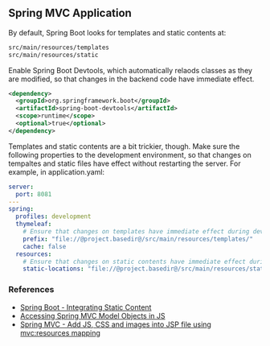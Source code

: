 ## Spring MVC Application

By default, Spring Boot looks for templates and static contents at:

```bash
src/main/resources/templates
src/main/resources/static
```

Enable Spring Boot Devtools, which automatically relaods classes as they are modified, so that changes in the backend code have immediate effect.

```xml
<dependency>
  <groupId>org.springframework.boot</groupId>
  <artifactId>spring-boot-devtools</artifactId>
  <scope>runtime</scope>
  <optional>true</optional>
</dependency>
```

Templates and static contents are a bit trickier, though. Make sure the following properties to the development environment, so that changes on tempaltes and static files have effect without restarting the server.
For example, in application.yaml:

```yaml
server:
  port: 8081
---
spring:
  profiles: development
  thymeleaf:
    # Ensure that changes on templates have immediate effect during development
    prefix: "file://@project.basedir@/src/main/resources/templates/"
    cache: false
  resources:
    # Ensure that changes on static contents have immediate effect during development
    static-locations: "file://@project.basedir@/src/main/resources/static/"
```

### References

- [Spring Boot - Integrating Static Content](https://www.springboottutorial.com/spring-boot-with-static-content-css-and-javascript-js)
- [Accessing Spring MVC Model Objects in JS](https://www.baeldung.com/spring-mvc-model-objects-js)
- [Spring MVC - Add JS, CSS and images into JSP file using mvc:resources mapping](https://crunchify.com/spring-mvc-4-2-2-best-way-to-integrate-js-and-css-file-in-jsp-file-using-mvcresources-mapping/)

